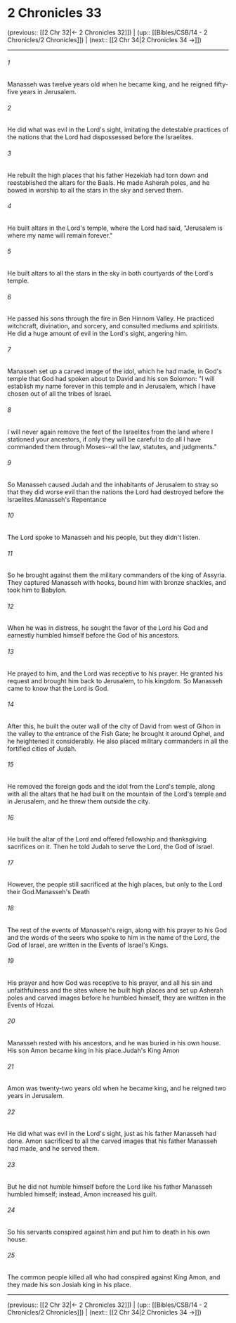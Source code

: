 # 2 Chronicles 33

(previous:: [[2 Chr 32|← 2 Chronicles 32]]) | (up:: [[Bibles/CSB/14 - 2 Chronicles/2 Chronicles]]) | (next:: [[2 Chr 34|2 Chronicles 34 →]])

***


###### 1 
Manasseh was twelve years old when he became king, and he reigned fifty-five years in Jerusalem. 

###### 2 
He did what was evil in the Lord's sight, imitating the detestable practices of the nations that the Lord had dispossessed before the Israelites. 

###### 3 
He rebuilt the high places that his father Hezekiah had torn down and reestablished the altars for the Baals. He made Asherah poles, and he bowed in worship to all the stars in the sky and served them. 

###### 4 
He built altars in the Lord's temple, where the Lord had said, "Jerusalem is where my name will remain forever." 

###### 5 
He built altars to all the stars in the sky in both courtyards of the Lord's temple. 

###### 6 
He passed his sons through the fire in Ben Hinnom Valley. He practiced witchcraft, divination, and sorcery, and consulted mediums and spiritists. He did a huge amount of evil in the Lord's sight, angering him. 

###### 7 
Manasseh set up a carved image of the idol, which he had made, in God's temple that God had spoken about to David and his son Solomon: "I will establish my name forever in this temple and in Jerusalem, which I have chosen out of all the tribes of Israel. 

###### 8 
I will never again remove the feet of the Israelites from the land where I stationed your ancestors, if only they will be careful to do all I have commanded them through Moses--all the law, statutes, and judgments." 

###### 9 
So Manasseh caused Judah and the inhabitants of Jerusalem to stray so that they did worse evil than the nations the Lord had destroyed before the Israelites.Manasseh's Repentance 

###### 10 
The Lord spoke to Manasseh and his people, but they didn't listen. 

###### 11 
So he brought against them the military commanders of the king of Assyria. They captured Manasseh with hooks, bound him with bronze shackles, and took him to Babylon. 

###### 12 
When he was in distress, he sought the favor of the Lord his God and earnestly humbled himself before the God of his ancestors. 

###### 13 
He prayed to him, and the Lord was receptive to his prayer. He granted his request and brought him back to Jerusalem, to his kingdom. So Manasseh came to know that the Lord is God. 

###### 14 
After this, he built the outer wall of the city of David from west of Gihon in the valley to the entrance of the Fish Gate; he brought it around Ophel, and he heightened it considerably. He also placed military commanders in all the fortified cities of Judah. 

###### 15 
He removed the foreign gods and the idol from the Lord's temple, along with all the altars that he had built on the mountain of the Lord's temple and in Jerusalem, and he threw them outside the city. 

###### 16 
He built the altar of the Lord and offered fellowship and thanksgiving sacrifices on it. Then he told Judah to serve the Lord, the God of Israel. 

###### 17 
However, the people still sacrificed at the high places, but only to the Lord their God.Manasseh's Death 

###### 18 
The rest of the events of Manasseh's reign, along with his prayer to his God and the words of the seers who spoke to him in the name of the Lord, the God of Israel, are written in the Events of Israel's Kings. 

###### 19 
His prayer and how God was receptive to his prayer, and all his sin and unfaithfulness and the sites where he built high places and set up Asherah poles and carved images before he humbled himself, they are written in the Events of Hozai. 

###### 20 
Manasseh rested with his ancestors, and he was buried in his own house. His son Amon became king in his place.Judah's King Amon 

###### 21 
Amon was twenty-two years old when he became king, and he reigned two years in Jerusalem. 

###### 22 
He did what was evil in the Lord's sight, just as his father Manasseh had done. Amon sacrificed to all the carved images that his father Manasseh had made, and he served them. 

###### 23 
But he did not humble himself before the Lord like his father Manasseh humbled himself; instead, Amon increased his guilt. 

###### 24 
So his servants conspired against him and put him to death in his own house. 

###### 25 
The common people killed all who had conspired against King Amon, and they made his son Josiah king in his place.

***

(previous:: [[2 Chr 32|← 2 Chronicles 32]]) | (up:: [[Bibles/CSB/14 - 2 Chronicles/2 Chronicles]]) | (next:: [[2 Chr 34|2 Chronicles 34 →]])
